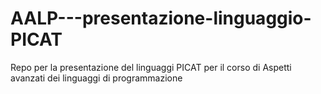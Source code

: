 # AALP---presentazione-linguaggio-PICAT
Repo per la presentazione del linguaggi PICAT per il corso di Aspetti avanzati dei linguaggi di programmazione
